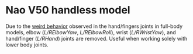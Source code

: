 # Nao V50 handless model

Due to the [weird behavior](https://github.com/ros-naoqi/nao_virtual/issues/9) observed in the hand/fingers joints in full-body models, elbow (*L/RElbowYaw*, *L/RElbowRoll*), wrist (*L/RWristYaw*), and hand/finger (*L/RHand*) joints are removed.
Useful when working solely with lower body joints.